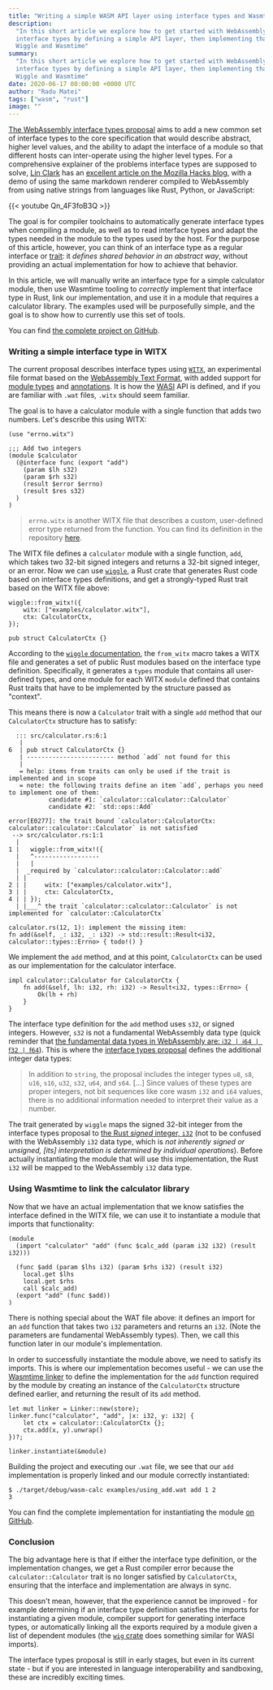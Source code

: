 ```yaml
---
title: "Writing a simple WASM API layer using interface types and Wasmtime"
description:
  "In this short article we explore how to get started with WebAssembly
  interface types by defining a simple API layer, then implementing that using
  Wiggle and Wasmtime"
summary:
  "In this short article we explore how to get started with WebAssembly
  interface types by defining a simple API layer, then implementing that using
  Wiggle and Wasmtime"
date: 2020-06-17 00:00:00 +0000 UTC
author: "Radu Matei"
tags: ["wasm", "rust"]
image: ""
---
```


[The WebAssembly interface types proposal][interface-types-explainer] aims to
add a new common set of interface types to the core specification that would
describe abstract, higher level values, and the ability to adapt the interface
of a module so that different hosts can inter-operate using the higher level
types. For a comprehensive explainer of the problems interface types are
supposed to solve, [Lin Clark][lin] has an [excellent article on the Mozilla
Hacks blog][interface-types-article], with a demo of using the same markdown
renderer compiled to WebAssembly from using native strings from languages like
Rust, Python, or JavaScript:

{{< youtube Qn_4F3foB3Q >}}

The goal is for compiler toolchains to automatically generate interface types
when compiling a module, as well as to read interface types and adapt the types
needed in the module to the types used by the host. For the purpose of this
article, however, you can think of an interface type as a regular interface or
[trait][trait]: it _defines shared behavior in an abstract way_, without
providing an actual implementation for how to achieve that behavior.

In this article, we will manually write an interface type for a simple
calculator module, then use Wasmtime tooling to _correctly_ implement that
interface type in Rust, link our implementation, and use it in a module that
requires a calculator library. The examples used will be purposefully simple,
and the goal is to show how to currently use this set of tools.

You can find [the complete project on GitHub][repo].

### Writing a simple interface type in WITX

The current proposal describes interface types using [`WITX`][witx], an
experimental file format based on the [WebAssembly Text Format][wat], with added
support for [module types][module-types] and [annotations][annotations]. It is
how the [WASI][wasi-doc] API is defined, and if you are familiar with `.wat`
files, `.witx` should seem familiar.

The goal is to have a calculator module with a single function that adds two
numbers. Let's describe this using WITX:

```
(use "errno.witx")

;;; Add two integers
(module $calculator
  (@interface func (export "add")
    (param $lh s32)
    (param $rh s32)
    (result $error $errno)
    (result $res s32)
  )
)
```

> `errno.witx` is another WITX file that describes a custom, user-defined error
> type returned from the function. You can find its definition in the repository
> [here][errno].

The WITX file defines a `calculator` module with a single function, `add`, which
takes two 32-bit signed integers and returns a 32-bit signed integer, or an
error. Now we can use [`wiggle`][wiggle], a Rust crate that generates Rust code
based on interface types definitions, and get a strongly-typed Rust trait based
on the WITX file above:

```
wiggle::from_witx!({
    witx: ["examples/calculator.witx"],
    ctx: CalculatorCtx,
});

pub struct CalculatorCtx {}
```

According to the [`wiggle` documentation][from_witx], the `from_witx` macro
takes a WITX file and generates a set of public Rust modules based on the
interface type definition. Specifically, it generates a `types` module that
contains all user-defined types, and one module for each WITX `module` defined
that contains Rust traits that have to be implemented by the structure passed as
"context".

This means there is now a `Calculator` trait with a single `add` method that our
`CalculatorCtx` structure has to satisfy:

```
  ::: src/calculator.rs:6:1
   |
6  | pub struct CalculatorCtx {}
   | ------------------------ method `add` not found for this
   |
   = help: items from traits can only be used if the trait is implemented and in scope
   = note: the following traits define an item `add`, perhaps you need to implement one of them:
           candidate #1: `calculator::calculator::Calculator`
           candidate #2: `std::ops::Add`

error[E0277]: the trait bound `calculator::CalculatorCtx: calculator::calculator::Calculator` is not satisfied
 --> src/calculator.rs:1:1
  |
1 |   wiggle::from_witx!({
  |   ^------------------
  |   |
  |  _required by `calculator::calculator::Calculator::add`
  | |
2 | |     witx: ["examples/calculator.witx"],
3 | |     ctx: CalculatorCtx,
4 | | });
  | |___^ the trait `calculator::calculator::Calculator` is not implemented for `calculator::CalculatorCtx`

calculator.rs(12, 1): implement the missing item:
fn add(&self, _: i32, _: i32) -> std::result::Result<i32, calculator::types::Errno> { todo!() }
```

We implement the `add` method, and at this point, `CalculatorCtx` can be used as
our implementation for the calculator interface.

```
impl calculator::Calculator for CalculatorCtx {
    fn add(&self, lh: i32, rh: i32) -> Result<i32, types::Errno> {
        Ok(lh + rh)
    }
}
```

The interface type definition for the `add` method uses `s32`, or signed
integers. However, `s32` is not a fundamental WebAssembly data type (quick
reminder that [the fundamental data types in WebAssembly are:
`𝗂𝟥𝟤 | 𝗂𝟨𝟦 | 𝖿𝟥𝟤 | 𝖿𝟨𝟦`][types]). This is where the [interface types
proposal][wit-int] defines the additional integer data types:

> In addition to `string`, the proposal includes the integer types `u8`, `s8`,
> `u16`, `s16`, `u32`, `s32`, `u64`, and `s64`. [...] Since values of these
> types are proper integers, not bit sequences like core wasm `i32` and `i64`
> values, there is no additional information needed to interpret their value as
> a number.

The trait generated by `wiggle` maps the signed 32-bit integer from the
interface types proposal to [the Rust _signed_ integer, `i32`][rust-i32] (not to
be confused with the WebAssembly `i32` data type, which is _not inherently
signed or unsigned, [its] interpretation is determined by individual
operations_). Before actually instantiating the module that will use this
implementation, the Rust `i32` will be mapped to the WebAssembly `i32` data
type.

### Using Wasmtime to link the calculator library

Now that we have an actual implementation that we know satisfies the interface
defined in the WITX file, we can use it to instantiate a module that imports
that functionality:

```
(module
  (import "calculator" "add" (func $calc_add (param i32 i32) (result i32)))

  (func $add (param $lhs i32) (param $rhs i32) (result i32)
    local.get $lhs
    local.get $rhs
    call $calc_add)
  (export "add" (func $add))
)
```

There is nothing special about the WAT file above: it defines an import for an
`add` function that takes two `i32` parameters and returns an `i32`. (Note the
parameters are fundamental WebAssembly types). Then, we call this function later
in our module's implementation.

In order to successfully instantiate the module above, we need to satisfy its
imports. This is where our implementation becomes useful - we can use the
[Wasmtime linker][linker] to define the implementation for the `add` function
required by the module by creating an instance of the `CalculatorCtx` structure
defined earlier, and returning the result of its `add` method.

```
let mut linker = Linker::new(store);
linker.func("calculator", "add", |x: i32, y: i32| {
    let ctx = calculator::CalculatorCtx {};
    ctx.add(x, y).unwrap()
})?;

linker.instantiate(&module)
```

Building the project and executing our `.wat` file, we see that our `add`
implementation is properly linked and our module correctly instantiated:

```
$ ./target/debug/wasm-calc examples/using_add.wat add 1 2
3
```

You can find the complete implementation for instantiating the module [on
GitHub][main].

### Conclusion

The big advantage here is that if either the interface type definition, or the
implementation changes, we get a Rust compiler error because the
`calculator::Calculator` trait is no longer satisfied by `CalculatorCtx`,
ensuring that the interface and implementation are always in sync.

This doesn't mean, however, that the experience cannot be improved - for example
determining if an interface type definition satisfies the imports for
instantiating a given module, compiler support for generating interface types,
or automatically linking all the exports required by a module given a list of
dependent modules (the [`wig` crate][wig] does something similar for WASI
imports).

The interface types proposal is still in early stages, but even in its current
state - but if you are interested in language interoperability and sandboxing,
these are incredibly exciting times.

[interface-types-article]:
  https://hacks.mozilla.org/2019/08/webassembly-interface-types/
[interface-types-explainer]:
  https://github.com/WebAssembly/interface-types/blob/master/proposals/interface-types/Explainer.md
[wasmtime]: https://github.com/bytecodealliance/wasmtime/
[lin]: https://twitter.com/linclark
[trait]: https://doc.rust-lang.org/book/ch10-02-traits.html
[witx]: https://github.com/WebAssembly/WASI/blob/master/docs/witx.md
[wat]:
  https://webassembly.github.io/spec/core/bikeshed/index.html#text-format%E2%91%A0
[module-types]:
  https://github.com/WebAssembly/module-linking/blob/master/proposals/module-linking/Explainer.md
[annotations]: https://github.com/WebAssembly/annotations/
[wasi-doc]:
  https://github.com/WebAssembly/WASI/blob/master/phases/ephemeral/docs.md
[errno]: https://github.com/radu-matei/wasm-calc/blob/master/examples/errno.witx
[repo]: https://github.com/radu-matei/wasm-calc
[wiggle]: https://docs.rs/wiggle/0.18.0/wiggle/
[i32-u32]: https://github.com/WebAssembly/interface-types/issues/86
[from_witx]: https://docs.rs/wiggle/0.18.0/wiggle/macro.from_witx.html
[types]: https://webassembly.github.io/spec/core/syntax/types.html
[wit-int]:
  https://github.com/WebAssembly/interface-types/blob/master/proposals/interface-types/Explainer.md#integers
[rust-i32]: https://doc.rust-lang.org/std/primitive.i32.html
[linker]: https://docs.rs/wasmtime/0.18.0/wasmtime/struct.Linker.html
[wig]: https://docs.rs/wig/0.18.0/wig/index.html
[main]: https://github.com/radu-matei/wasm-calc/blob/master/src/main.rs
